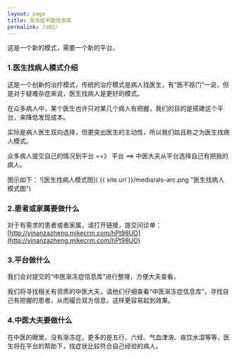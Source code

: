 ```yaml
---
layout: page
title: 渐冻症中医信息库
permalink: /z02/
---
```


这是一个新的模式，需要一个新的平台。

### 1.医生找病人模式介绍

这是一个创新的治疗模式，传统的治疗模式是病人找医生，有“医不抠门”一说，但是对于疑难杂症来说，医生找病人是更好的模式。

在众多病人中，某个医生也许只对某几个病人有把握，我们的目的是搭建这个平台，来降低发现成本。

实际是病人医生双向选择，但更突出医生的主动性，所以我们姑且称之为医生找病人模式。

众多病人提交自己的情况到平台 ==》 平台 ==> 中医大夫从平台选择自己有把我的病人。

图示如下：
![医生找病人模式图]( {{ site.url }}/media/als-arc.png "医生找病人模式图")



### 2.患者或家属要做什么

对于有需求的患者或者家属，请打开链接，提交问诊单：
[http://yinanzazheng.mikecrm.com/hPt98UO](http://yinanzazheng.mikecrm.com/hPt98UO)


### 3.平台做什么

我们会对提交的“中医渐冻症信息库”进行整理，方便大夫查看，

我们将寻找相关有资质的中医大夫，请他们仔细查看“中医渐冻症信息库”，寻找自己有把握的患者，从而撮合双方信息，这样更容易起到效果。

### 4.中医大夫要做什么
在中医的眼里，没有渐冻症，更多的是五行、六经、气血津液、痰饮水湿等等，医生将在平台的帮助下，找症状比较符合自己经验的病人。


<br/>



